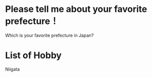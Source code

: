 # Please tell me about your favorite prefecture！

Which is your favorite prefecture in Japan?

# List of Hobby
Niigata
